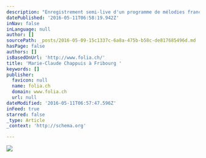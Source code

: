 ```yaml
---
description: "Enregistrement semi-live d'un programme de mélodies françaises"
datePublished: '2016-05-11T06:58:19.942Z'
inNav: false
inLanguage: null
author: []
sourcePath: _posts/2016-05-09-15c1337c-6a8a-475b-b58c-de817685496d.md
hasPage: false
authors: []
isBasedOnUrl: 'http://www.folia.ch/'
title: 'Marie-Claude Chappuis à Fribourg '
keywords: []
publisher:
  favicon: null
  name: folia.ch
  domain: www.folia.ch
  url: null
dateModified: '2016-05-11T06:57:47.596Z'
inFeed: true
starred: false
_type: Article
_context: 'http://schema.org'

---
```

![](http://www.folia.ch/images/marieclaude2.jpg)
